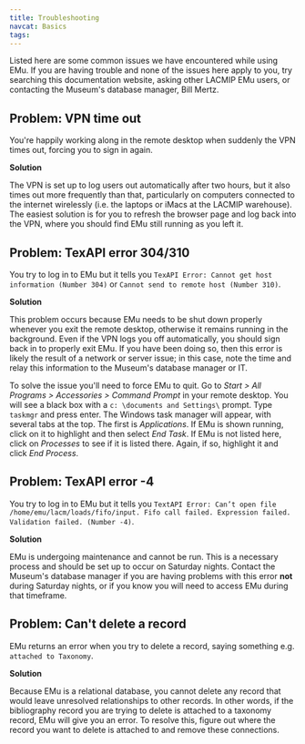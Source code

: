 ```yaml
---
title: Troubleshooting
navcat: Basics
tags:
---
```

Listed here are some common issues we have encountered while using EMu. If you are having trouble and none of the issues here apply to you, try searching this documentation website, asking other LACMIP EMu users, or contacting the Museum's database manager, Bill Mertz.

## Problem: VPN time out
You're happily working along in the remote desktop when suddenly the VPN times out, forcing you to sign in again.

**Solution**

The VPN is set up to log users out automatically after two hours, but it also times out more frequently than that, particularly on computers connected to the internet wirelessly (i.e. the laptops or iMacs at the LACMIP warehouse). The easiest solution is for you to refresh the browser page and log back into the VPN, where you should find EMu still running as you left it.

## Problem: TexAPI error 304/310
You try to log in to EMu but it tells you `TexAPI Error: Cannot get host information (Number 304)` or `Cannot send to remote host (Number 310)`.

**Solution**

This problem occurs because EMu needs to be shut down properly whenever you exit the remote desktop, otherwise it remains running in the background. Even if the VPN logs you off automatically, you should sign back in to properly exit EMu. If you have been doing so, then this error is likely the result of a network or server issue; in this case, note the time and relay this information to the Museum's database manager or IT.

To solve the issue you'll need to force EMu to quit. Go to *Start > All Programs > Accessories > Command Prompt* in your remote desktop. You will see a black box with a `c: \documents and Settings\` prompt. Type `taskmgr` and press enter. The Windows task manager will appear, with several tabs at the top. The first is *Applications*. If EMu is shown running, click on it to highlight and then select *End Task*. If EMu is not listed here, click on *Processes* to see if it is listed there. Again, if so, highlight it and click *End Process*.

## Problem: TexAPI error -4
You try to log in to EMu but it tells you `TextAPI Error: Can’t open file /home/emu/lacm/loads/fifo/input. Fifo call failed. Expression failed. Validation failed. (Number -4)`.

**Solution**

EMu is undergoing maintenance and cannot be run. This is a necessary process and should be set up to occur on Saturday nights. Contact the Museum's database manager if you are having problems with this error **not** during Saturday nights, or if you know you will need to access EMu during that timeframe.

## Problem: Can't delete a record
EMu returns an error when you try to delete a record, saying something e.g. `attached to Taxonomy`.

**Solution**

Because EMu is a relational database, you cannot delete any record that would leave unresolved relationships to other records. In other words, if the bibliography record you are trying to delete is attached to a taxonomy record, EMu will give you an error. To resolve this, figure out where the record you want to delete is attached to and remove these connections.
